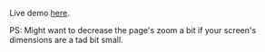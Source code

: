Live demo [here](https://mazineezz.github.io/tic-tac-toe/).

PS: Might want to decrease the page's zoom a bit if your screen's dimensions are a tad bit small.